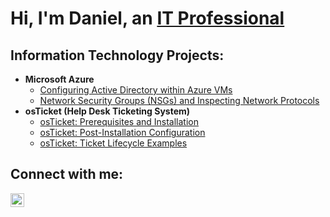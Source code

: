 <h1>Hi, I'm Daniel, an <a href="https://linkedin.com/in/dnajera22">IT Professional</a></h1>

<h2> Information Technology Projects:</h2>


- <b>Microsoft Azure</b>
  - [Configuring Active Directory within Azure VMs](https://github.com/dnajera22/configure-ad)
  - [Network Security Groups (NSGs) and Inspecting Network Protocols](https://github.com/dnajera22/azure-network-protocols)
- <b>osTicket (Help Desk Ticketing System)</b>
  - [osTicket: Prerequisites and Installation](https://github.com/dnajera22/osticket-prereqs)
  - [osTicket: Post-Installation Configuration](https://github.com/dnajera22/post-install-config)
  - [osTicket: Ticket Lifecycle Examples](https://github.com/dnajera22/ticket-lifecycle)

    
<h2>Connect with me:</h2>

[<img align="left" alt="Josh | LinkedIn" width="22px" src="https://cdn.jsdelivr.net/npm/simple-icons@v3/icons/linkedin.svg" />][linkedin]

[linkedin]: https://linkedin.com/in/dnajera22
